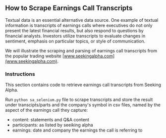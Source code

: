## How to Scrape Earnings Call Transcripts

Textual data is an essential alternative data source. One example of textual information is transcripts of earnings calls where executives do not only present the latest financial results, but also respond to questions by financial analysts. Investors utilize transcripts to evaluate changes in sentiment, emphasis on particular topics, or style of communication.

We will illustrate the scraping and parsing of earnings call transcripts from the popular trading website [www.seekingalpha.com](www.seekingalpha.com).

### Instructions

This section contains code to retrieve earnings call transcripts from Seeking Alpha.

Run `python sa_selenium.py` file to scrape transcripts and store the result under transcipts/parts and the company's symbol in csv files, named by the aspect of the earnings call they capture:
- content: statements and Q&A content
- participants: as listed by seeiking alpha
- earnings: date and company the earnings the call is referring to



